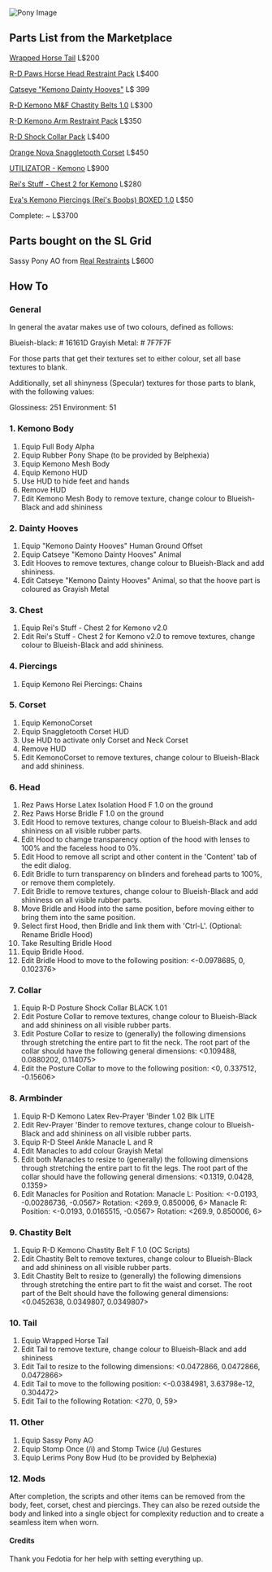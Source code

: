 ![Pony Image](https://cdn.imgchest.com/files/my8xcpj6xz4.png)
## Parts List from the Marketplace 

[Wrapped Horse Tail](https://marketplace.secondlife.com/s/Wrapped-horse-tail/5710638) L$200

[R-D Paws Horse Head Restraint Pack](https://marketplace.secondlife.com/s/R-D-Paws-Horse-Head-Restraint-Pack/9282192) L$400

[Catseye "Kemono Dainty Hooves"](https://marketplace.secondlife.com/s/Catseye-Kemono-Dainty-Hooves/14649201) L$ 399

[R-D Kemono M&F Chastity Belts 1.0](https://marketplace.secondlife.com/s/R-D-Kemono-MF-Chastity-Belts-10/7912507) L$300

[R-D Kemono Arm Restraint Pack](https://marketplace.secondlife.com/s/R-D-Kemono-Arm-Restraint-Pack/8462938) L$350

[R-D Shock Collar Pack](https://marketplace.secondlife.com/s/R-D-Shock-Collar-Pack/6115638) L$400

[Orange Nova Snaggletooth Corset](https://marketplace.secondlife.com/s/Orange-Nova-Snaggletooth-Corset/8172618) L$450

[UTILIZATOR - Kemono](https://marketplace.secondlife.com/s/UTILIZATOR-Kemono/6026407) L$900

[Rei's Stuff - Chest 2 for Kemono](https://marketplace.secondlife.com/s/Reis-Stuff-Chest-2-for-Kemono/7132027) L$280

[Eva's Kemono Piercings (Rei's Boobs) BOXED 1.0](https://marketplace.secondlife.com/s/Evas-Kemono-Piercings-Reis-Boobs-BOXED-10/7288016) L$50

Complete: ~ L$3700

## Parts bought on the SL Grid

Sassy Pony AO from [Real Restraints](http://maps.secondlife.com/secondlife/Pak/128/128/2)  L$600

## How To

### General

In general the avatar makes use of two colours, defined as follows:

Blueish-black: # 16161D
Grayish Metal: # 7F7F7F

For those parts that get their textures set to either colour, set all base textures to blank.

Additionally, set all shinyness (Specular) textures for those parts to blank, with the following values:

Glossiness: 251
Environment: 51
### 1. Kemono Body

1. Equip Full Body Alpha
2. Equip Rubber Pony Shape (to be provided by Belphexia)
3. Equip Kemono Mesh Body
4. Equip Kemono HUD
5. Use HUD to hide feet and hands
6. Remove HUD
7. Edit Kemono Mesh Body to remove texture, change colour to Blueish-Black and add shininess

### 2. Dainty Hooves

1. Equip "Kemono Dainty Hooves" Human Ground Offset
2. Equip Catseye "Kemono Dainty Hooves" Animal
3. Edit Hooves to remove textures, change colour to Blueish-Black and add shininess.
4. Edit Catseye "Kemono Dainty Hooves" Animal, so that the hoove part is coloured as Grayish Metal

### 3. Chest

1. Equip Rei's Stuff - Chest 2 for Kemono v2.0
2. Edit Rei's Stuff - Chest 2 for Kemono v2.0 to remove textures, change colour to Blueish-Black and add shininess.

### 4. Piercings

1. Equip Kemono Rei Piercings: Chains

### 5. Corset

1. Equip KemonoCorset
2. Equip Snaggletooth Corset HUD
3. Use HUD to activate only Corset and Neck Corset
4. Remove HUD
5. Edit KemonoCorset to remove textures, change colour to Blueish-Black and add shininess.

### 6. Head

1. Rez Paws Horse Latex Isolation Hood F 1.0 on the ground
2. Rez Paws Horse Bridle F 1.0 on the ground
3. Edit Hood to remove textures, change colour to Blueish-Black and add shininess on all visible rubber parts.
4. Edit Hood to chamge transparency option of the hood with lenses to 100% and the faceless hood to 0%.
5. Edit Hood to remove all script and other content in the 'Content' tab of the edit dialog.
6. Edit Bridle to turn transparency on blinders and forehead parts to 100%, or remove them completely.
7. Edit Bridle to remove textures, change colour to Blueish-Black and add shininess on all visible rubber parts.
8. Move Bridle and Hood into the same position, before moving either to bring them into the same position.
9. Select first Hood, then Bridle and link them with 'Ctrl-L'. (Optional: Rename Bridle Hood)
10. Take Resulting Bridle Hood
11. Equip Bridle Hood.
12. Edit Bridle Hood to move to the following position: <-0.0978685, 0, 0.102376>

### 7. Collar

1. Equip R-D Posture Shock Collar BLACK 1.01
2. Edit Posture Collar to remove textures, change colour to Blueish-Black and add shininess on all visible rubber parts.
3. Edit Posture Collar to resize to (generally) the following dimensions through stretching the entire part to fit the neck. The root part  of the collar should have the following general dimensions: <0.109488, 0.0880202, 0.114075>
4. Edit the Posture Collar to move to the following position: <0, 0.337512, -0.15606>

### 8. Armbinder

1. Equip R-D Kemono Latex Rev-Prayer 'Binder 1.02 Blk LITE
2. Edit Rev-Prayer 'Binder to remove textures, change colour to Blueish-Black and add shininess on all visible rubber parts.
3. Equip R-D Steel Ankle Manacle L and R
4. Edit Manacles to add colour Grayish Metal
5. Edit both Manacles to resize to (generally) the following dimensions through stretching the entire part to fit the legs. The root part  of the collar should have the following general dimensions: <0.1319, 0.0428, 0.1359>
6. Edit Manacles for Position and Rotation:
		Manacle L: 
			Position: <-0.0193, -0.00286736, -0.0567>
			Rotation: <269.9, 0.850006, 6>
		Manacle R:
			Position: <-0.0193, 0.0165515, -0.0567>
			Rotation: <269.9, 0.850006, 6>

### 9. Chastity Belt

1. Equip R-D Kemono Chastity Belt F 1.0 (OC Scripts)
2. Edit Chastity Belt to remove textures, change colour to Blueish-Black and add shininess on all visible rubber parts.
3. Edit Chastity Belt to resize to (generally) the following dimensions through stretching the entire part to fit the waist and corset. The root part  of the Belt should have the following general dimensions: <0.0452638, 0.0349807, 0.0349807>

### 10. Tail

1. Equip Wrapped Horse Tail
2. Edit Tail to remove texture, change colour to Blueish-Black and add shininess
3. Edit Tail to resize to the following dimensions: <0.0472866, 0.0472866, 0.0472866>
4. Edit Tail to move to the following position: <-0.0384981, 3.63798e-12, 0.304472>
5. Edit Tail to the following Rotation: <270, 0, 59>

### 11. Other

1. Equip Sassy Pony AO
2. Equip Stomp Once (/i) and Stomp Twice (/u) Gestures
3. Equip Lerims Pony Bow Hud (to be provided by Belphexia)

### 12. Mods

After completion, the scripts and other items can be removed from the body, feet, corset, chest and piercings.
They can also be rezed outside the body and linked into a single object for complexity reduction and to create a seamless item when worn.


#### Credits

Thank you Fedotia for her help with setting everything up.
